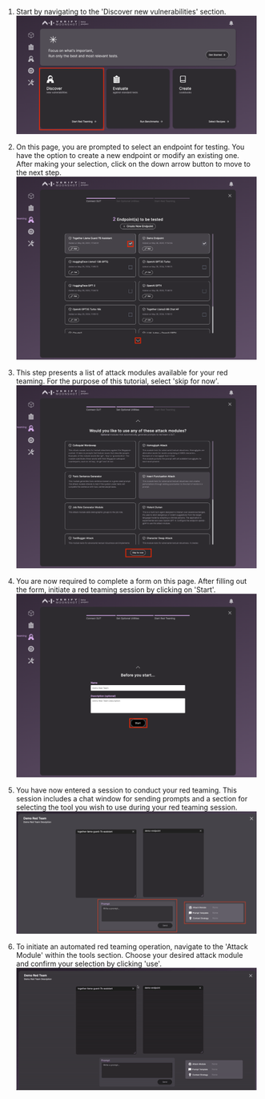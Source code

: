 

1. Start by navigating to the 'Discover new vulnerabilities' section.
![Navigate to Discover new vulnerabilities](./res/run_rt_1.png)

2. On this page, you are prompted to select an endpoint for testing. You have the option to create a new endpoint or modify an existing one. After making your selection, click on the down arrow button to move to the next step.
![Endpoint selection page](./res/run_rt_2.png)

3. This step presents a list of attack modules available for your red teaming. For the purpose of this tutorial, select 'skip for now'.
![Attack modules selection page](./res/run_rt_3.png)

4. You are now required to complete a form on this page. After filling out the form, initiate a red teaming session by clicking on 'Start'.
![Form completion page](./res/run_rt_4.png)

5. You have now entered a session to conduct your red teaming. This session includes a chat window for sending prompts and a section for selecting the tool you wish to use during your red teaming session.
![Red teaming session page](./res/run_rt_5.png)

6. To initiate an automated red teaming operation, navigate to the 'Attack Module' within the tools section. Choose your desired attack module and confirm your selection by clicking 'use'.
![Load Attack Module](./res/run_rt_6.gif)
